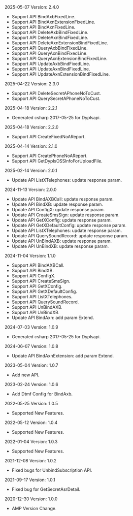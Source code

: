2025-05-07 Version: 2.4.0
- Support API BindAxbFixedLine.
- Support API BindAxnExtensionFixedLine.
- Support API BindAxnFixedLine.
- Support API DeleteAxbBindFixedLine.
- Support API DeleteAxnBindFixedLine.
- Support API DeleteAxnExtensionBindFixedLine.
- Support API QueryAxbBindFixedLine.
- Support API QueryAxnBindFixedLine.
- Support API QueryAxnExtensionBindFixedLine.
- Support API UpdateAxbBindFixedLine.
- Support API UpdateAxnBindFixedLine.
- Support API UpdateAxnExtensionBindFixedLine.


2025-04-22 Version: 2.3.0
- Support API DeleteSecretAPhoneNoToCust.
- Support API QuerySecretAPhoneNoToCust.


2025-04-18 Version: 2.2.1
- Generated csharp 2017-05-25 for Dyplsapi.

2025-04-18 Version: 2.2.0
- Support API CreateFixedNoAReport.


2025-04-14 Version: 2.1.0
- Support API CreatePhoneNoAReport.
- Support API GetDyplsOSSInfoForUploadFile.


2025-02-14 Version: 2.0.1
- Update API ListXTelephones: update response param.


2024-11-13 Version: 2.0.0
- Update API BindAXBCall: update response param.
- Update API BindXB: update response param.
- Update API ConfigX: update response param.
- Update API CreateSmsSign: update response param.
- Update API GetXConfig: update response param.
- Update API GetXDefaultConfig: update response param.
- Update API ListXTelephones: update response param.
- Update API QuerySoundRecord: update response param.
- Update API UnBindAXB: update response param.
- Update API UnBindXB: update response param.


2024-11-04 Version: 1.1.0
- Support API BindAXBCall.
- Support API BindXB.
- Support API ConfigX.
- Support API CreateSmsSign.
- Support API GetXConfig.
- Support API GetXDefaultConfig.
- Support API ListXTelephones.
- Support API QuerySoundRecord.
- Support API UnBindAXB.
- Support API UnBindXB.
- Update API BindAxn: add param Extend.


2024-07-03 Version: 1.0.9
- Generated csharp 2017-05-25 for Dyplsapi.

2024-06-07 Version: 1.0.8
- Update API BindAxnExtension: add param Extend.


2023-05-04 Version: 1.0.7
- Add new API.

2023-02-24 Version: 1.0.6
- Add Dtmf Config for BindAxb.

2022-05-25 Version: 1.0.5
- Supported New Features.

2022-05-12 Version: 1.0.4
- Supported New Features.

2022-01-04 Version: 1.0.3
- Supported New Features.

2021-12-08 Version: 1.0.2
- Fixed bugs for UnbindSubscription API.

2021-09-17 Version: 1.0.1
- Fixed bug for GetSecretAsrDetail.

2020-12-30 Version: 1.0.0
- AMP Version Change.

